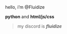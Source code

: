 hello, i’m @Fluidize

**python** and **html/js/css**

>my discord is ***fluidize***

<!---
Fluidize/Fluidize is a ✨ special ✨ repository because its `README.md` (this file) appears on your GitHub profile.
You can click the Preview link to take a look at your changes.
--->
